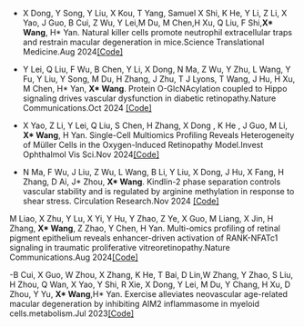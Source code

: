 - X Dong, Y Song, Y Liu, X Kou, T Yang, Samuel X Shi, K He, Y Li, Z Li, X Yao, J Guo, B Cui, Z Wu, Y Lei,M Du, M Chen,H Xu, Q Liu, F Shi,<strong>X* Wang</strong>, H* Yan. Natural killer cells promote neutrophil extracellular traps and restrain macular degeneration in mice.Science Translational Medicine.Aug 2024[[Code]](https://www.science.org/doi/10.1126/scitranslmed.adi6626?url_ver=Z39.88-2003&rfr_id=ori:rid:crossref.org&rfr_dat=cr_pub%20%200pubmed)

- Y Lei, Q Liu, F Wu, B Chen, Y Li, X Dong, N Ma, Z Wu, Y Zhu, L Wang, Y Fu, Y Liu, Y Song, M Du, H Zhang, J Zhu, T J Lyons, T Wang, J Hu, H Xu, M Chen, H* Yan, <strong>X* Wang</strong>. Protein O-GlcNAcylation coupled to Hippo signaling drives vascular dysfunction in diabetic retinopathy.Nature Communications.Oct 2024 [[Code]](https://www.nature.com/articles/s41467-024-53601-x)

- X Yao, Z Li, Y Lei, Q Liu, S Chen, H Zhang, X Dong , K He , J Guo, M Li,<strong> X* Wang</strong>, H Yan. Single-Cell Multiomics Profiling Reveals Heterogeneity of Müller Cells in the Oxygen-Induced Retinopathy Model.Invest Ophthalmol Vis Sci.Nov 2024[[Code]](https://iovs.arvojournals.org/article.aspx?articleid=2802203)

- N Ma, F Wu, J Liu, Z Wu, L Wang, B Li, Y Liu, X Dong, J Hu, X Fang, H Zhang, D Ai, J* Zhou, <strong>X* Wang</strong>. Kindlin-2 phase separation controls vascular stability and is regulated by arginine methylation in response to shear stress. Circulation Research.Nov 2024 [[Code]](https://www.ahajournals.org/doi/10.1161/CIRCRESAHA.124.324773)

M Liao, X Zhu, Y Lu, X Yi, Y Hu, Y Zhao, Z Ye, X Guo, M Liang, X Jin, H Zhang, <strong>X* Wang</strong>, Z Zhao, Y Chen, H Yan. Multi-omics profiling of retinal pigment epithelium reveals enhancer-driven activation of RANK-NFATc1 signaling in traumatic proliferative vitreoretinopathy.Nature Communications.Aug 2024[[Code]](https://www.nature.com/articles/s41467-024-51624-y)

-B Cui, X Guo, W Zhou, X Zhang, K He, T Bai, D Lin,W Zhang, Y Zhao, S Liu, H Zhou, Q Wan, X Yao, Y Shi, R Xie, X Dong, Y Lei, M Du, Y Chang, H Xu, D Zhou, Y Yu, <strong>X* Wang</strong>,H* Yan. Exercise alleviates neovascular age-related macular degeneration by inhibiting AIM2 inflammasome in myeloid cells.metabolism.Jul 2023[[Code]](https://www.metabolismjournal.com/article/S0026-0495(23)00187-7/fulltext)